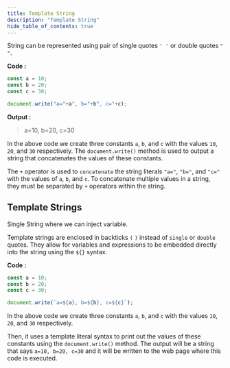 ```yaml
---
title: Template String
description: "Template String"
hide_table_of_contents: true
---
```


String can be represented using pair of single quotes `' '` or double quotes `" "`.

**Code :**

```js
const a = 10;
const b = 20;
const c = 30;

document.write("a="+a", b="+b", c="+c);
```

**Output :**

>a=10, b=20, c=30

In the above code we create three constants `a`, `b`, and `c` with the values `10`, `20`, and `30` respectively. The `document.write()` method is used to output a string that concatenates the values of these constants.

The `+` operator is used to `concatenate` the string literals `"a="`, `"b="`, and `"c="` with the values of `a`, `b`, and `c`. To concatenate multiple values in a string, they must be separated by `+` operators within the string.

## Template Strings

Single String where we can inject variable.

Template strings are enclosed in backticks `(` `)` instead of `single` or `double` quotes. They allow for variables and expressions to be embedded directly into the string using the `${}` syntax.

**Code :**

```js
const a = 10;
const b = 20;
const c = 30;

document.write(`a=${a}, b=${b}, c=${c}`);
```

In the above code we create three constants `a`, `b`, and `c` with the values `10`, `20`, and `30` respectively.

Then, it uses a template literal syntax to print out the values of these constants using the `document.write()` method. The output will be a string that says `a=10, b=20, c=30` and it will be written to the web page where this code is executed.
